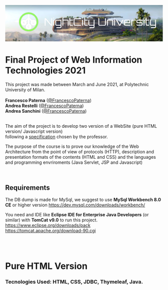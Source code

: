 ![NightCity Universiry Banner](https://github.com/FrancescoPaterna/TIW-2021-Project/blob/master/doc/Final/banner.jpg)

# Final Project of Web Information Technologies 2021 

This project was made between March and June 2021, at Polytechnic University of Milan.<br><br>
 **Francesco Paterna** ([@FrancescoPaterna](https://github.com/FrancescoPaterna)) <br>
 **Andrea Restelli** ([@FrancescoPaterna](https://github.com/andrearestelli)) <br>
 **Andrea Sanchini** ([@FrancescoPaterna](https://github.com/AndreaSanchini)) <br><br>


The aim of the project is to develop two version of a WebSite (pure HTML version/ Javascript version)<br> following a [specification](https://github.com/FrancescoPaterna/TIW-2021-Project/blob/master/specs/Specifica.pdf) chosen by the professor.

The purpose of the course is to prove our knowledge of the Web Architecture from the point of view of protocols (HTTP), description and presentation formats of the contents (HTML and CSS) and the languages and programming envriroments (Java Servlet, JSP and Javascript)

<br>

 ## Requirements
The DB dump is made for MySql, we suggest to use **MySql Workbench 8.0 CE** or higher version
https://dev.mysql.com/downloads/workbench/

You need and IDE like **Eclipse IDE for Enterprise Java Developers** (or similar) with **TomCat v9.0** to run this project.    
https://www.eclipse.org/downloads/pack
https://tomcat.apache.org/download-90.cgi

<br><br>

# Pure HTML Version

### Tecnologies Used: HTML, CSS, JDBC, Thymeleaf, Java. 

